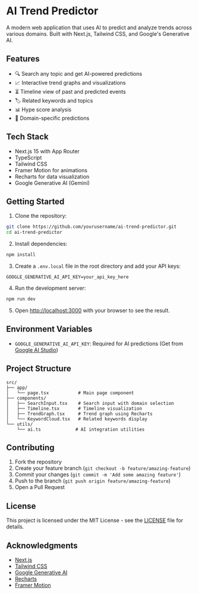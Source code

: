 # AI Trend Predictor

A modern web application that uses AI to predict and analyze trends across various domains. Built with Next.js, Tailwind CSS, and Google's Generative AI.

## Features

- 🔍 Search any topic and get AI-powered predictions
- 📈 Interactive trend graphs and visualizations
- ⏳ Timeline view of past and predicted events
- 🏷️ Related keywords and topics
- 📊 Hype score analysis
- 🎯 Domain-specific predictions

## Tech Stack

- Next.js 15 with App Router
- TypeScript
- Tailwind CSS
- Framer Motion for animations
- Recharts for data visualization
- Google Generative AI (Gemini)

## Getting Started

1. Clone the repository:

```bash
git clone https://github.com/yourusername/ai-trend-predictor.git
cd ai-trend-predictor
```

2. Install dependencies:

```bash
npm install
```

3. Create a `.env.local` file in the root directory and add your API keys:

```env
GOOGLE_GENERATIVE_AI_API_KEY=your_api_key_here
```

4. Run the development server:

```bash
npm run dev
```

5. Open [http://localhost:3000](http://localhost:3000) with your browser to see the result.

## Environment Variables

- `GOOGLE_GENERATIVE_AI_API_KEY`: Required for AI predictions (Get from [Google AI Studio](https://makersuite.google.com/app/apikey))

## Project Structure

```
src/
├── app/
│   └── page.tsx           # Main page component
├── components/
│   ├── SearchInput.tsx    # Search input with domain selection
│   ├── Timeline.tsx       # Timeline visualization
│   ├── TrendGraph.tsx     # Trend graph using Recharts
│   └── KeywordCloud.tsx   # Related keywords display
└── utils/
    └── ai.ts             # AI integration utilities
```

## Contributing

1. Fork the repository
2. Create your feature branch (`git checkout -b feature/amazing-feature`)
3. Commit your changes (`git commit -m 'Add some amazing feature'`)
4. Push to the branch (`git push origin feature/amazing-feature`)
5. Open a Pull Request

## License

This project is licensed under the MIT License - see the [LICENSE](LICENSE) file for details.

## Acknowledgments

- [Next.js](https://nextjs.org)
- [Tailwind CSS](https://tailwindcss.com)
- [Google Generative AI](https://ai.google.dev)
- [Recharts](https://recharts.org)
- [Framer Motion](https://www.framer.com/motion)
